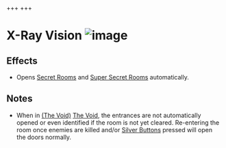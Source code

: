 +++
+++

 # X-Ray Vision ![image](/image/X-Ray_Vision.png) 


Effects
---------


* Opens [Secret Rooms](/wiki/Secret_Room "Secret Room") and [Super Secret Rooms](/wiki/Super_Secret_Room "Super Secret Room") automatically.


Notes
-------


* When in [(The Void)](/wiki/The_Void "The Void") [The Void](/wiki/The_Void "The Void"), the entrances are not automatically opened or even identified if the room is not yet cleared. Re-entering the room once enemies are killed and/or [Silver Buttons](/wiki/Silver_Button "Silver Button") pressed will open the doors normally.


